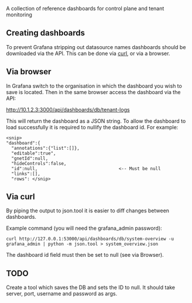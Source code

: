 A collection of reference dashboards for control plane and tenant monitoring

Creating dashboards
-------------------

To prevent Grafana stripping out datasource names dashboards
should be downloaded via the API. This can be done via [curl](http://docs.grafana.org/tutorials/api_org_token_howto/#api-tutorial-how-to-create-api-tokens-and-dashboards-for-a-specific-organization),
or via a browser.

Via browser
-----------

In Grafana switch to the organisation in which the dashboard you
wish to save is located. Then in the same browser access the
dashboard via the API:

http://10.1.2.3:3000/api/dashboards/db/tenant-logs

This will return the dashboard as a JSON string. To allow the
dashboard to load successfully it is required to nullify the
dashboard id. For example:

```
<snip>
"dashboard":{
  "annotations":{"list":[]},
  "editable":true",
  "gnetId":null,
  "hideControls":false,
  "id":null,                               <-- Must be null
  "links":[],
  "rows": </snip>
```

Via curl
--------

By piping the output to json.tool it is easier to diff changes between dashboards.

Example command (you will need the grafana_admin password):

```
curl http://127.0.0.1:53000/api/dashboards/db/system-overview -u grafana_admin | python -m json.tool > system_overview.json
```

The dashboard id field must then be set to null (see via Browser).

TODO
----

Create a tool which saves the DB and sets the ID to null. It should take server, port, username and password as args.
